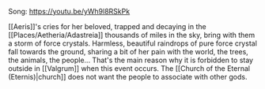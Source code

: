 Song: https://youtu.be/yWh9l8RSkPk

[[Aeris]]'s cries for her beloved, trapped and decaying in the [[Places/Aetheria/Adastreia]] thousands of miles in the sky, bring with them a storm of force crystals. Harmless, beautiful raindrops of pure force crystal fall towards the ground, sharing a bit of her pain with the world, the trees, the animals, the people... That's the main reason why it is forbidden to stay outside in [[Valgrum]] when this event occurs. The [[Church of the Eternal (Eternis)|church]] does not want the people to associate with other gods.